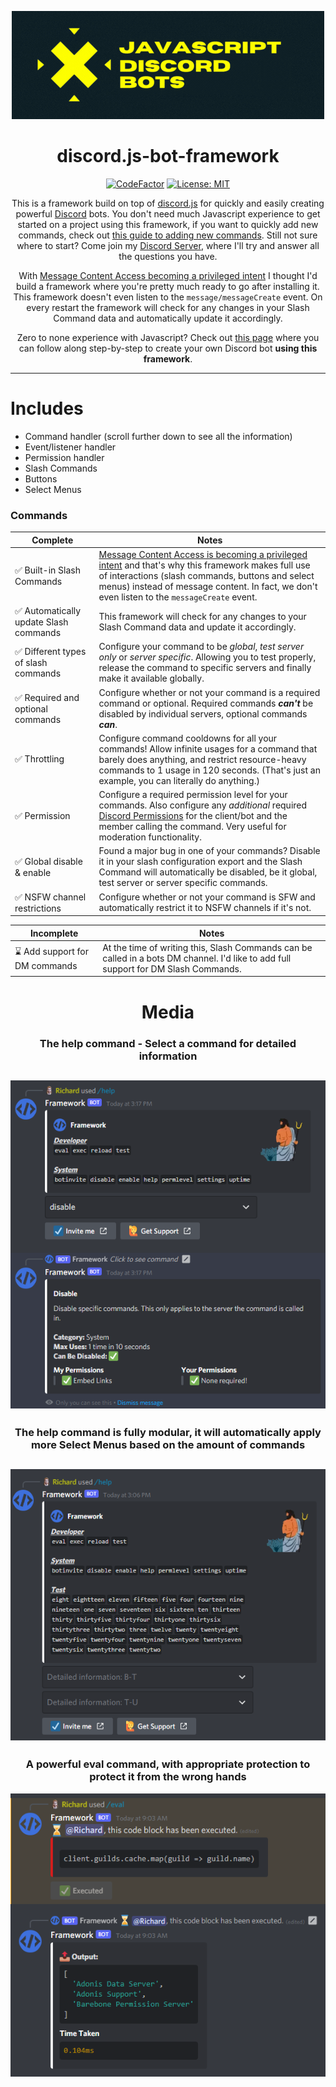 <div align="center">

![JDB](assets/JDBWide.png)
# discord.js-bot-framework
[![CodeFactor](https://www.codefactor.io/repository/github/destinovant/discord.js-bot-framework/badge?s=da41abe64c6592824d6ad1b4d9ad789d21dfa122)](https://www.codefactor.io/repository/github/destinovant/discord.js-bot-framework)
[![License: MIT](https://img.shields.io/badge/License-MIT-yellow.svg)](https://opensource.org/licenses/MIT)

This is a framework build on top of [discord.js](https://github.com/discordjs/discord.js "discord.js on Github") for quickly and easily creating powerful [Discord](https://discord.com/ "Official Discord Website") bots. You don't need much Javascript experience to get started on a project using this framework, if you want to quickly add new commands, check out [this guide to adding new commands](./tutorial/2AddingCommands.md). Still not sure where to start? Come join my [Discord Server](https://discord.gg/V8N5QqD8qX), where I'll try and answer all the questions you have.

With [Message Content Access becoming a privileged intent](https://support-dev.discord.com/hc/en-us/articles/4404772028055-Message-Content-Access-Deprecation-for-Verified-Bots "source") I thought I'd build a framework where you're pretty much ready to go after installing it. This framework doesn't even listen to the `message/messageCreate` event. On every restart the framework will check for any changes in your Slash Command data and automatically update it accordingly.

Zero to none experience with Javascript? Check out [this page](./tutorial/1GettingStarted.md) where you can follow along step-by-step to create your own Discord bot **using this framework**.
</div>

---
# Includes
- Command handler (scroll further down to see all the information)
- Event/listener handler
- Permission handler
- Slash Commands
- Buttons
- Select Menus
### Commands
Complete | Notes
-------- | ---------
✅ Built-in Slash Commands | [Message Content Access is becoming a privileged intent](https://support-dev.discord.com/hc/en-us/articles/4404772028055-Message-Content-Access-Deprecation-for-Verified-Bots "source") and that's why this framework makes full use of interactions (slash commands, buttons and select menus) instead of message content. In fact, we don't even listen to the `messageCreate` event.
✅ Automatically update Slash commands | This framework will check for any changes to your Slash Command data and update it accordingly.
✅ Different types of slash commands | Configure your command to be *global*, *test server only* or *server specific*. Allowing you to test properly, release the command to specific servers and finally make it available globally.
✅ Required and optional commands | Configure whether or not your command is a required command or optional. Required commands ***can't*** be disabled by individual servers, optional commands ***can***.
✅ Throttling | Configure command cooldowns for all your commands! Allow infinite usages for a command that barely does anything, and restrict resource-heavy commands to 1 usage in 120 seconds. (That's just an example, you can literally do anything.)
✅ Permission | Configure a required permission level for your commands. Also configure any *additional* required [Discord Permissions](https://discord.com/developers/docs/topics/permissions#permissions-bitwise-permission-flags "All available permissions") for the client/bot and the member calling the command. Very useful for moderation functionality.
✅ Global disable & enable | Found a major bug in one of your commands? Disable it in your slash configuration export and the Slash Command will automatically be disabled, be it global, test server or server specific commands.
✅ NSFW channel restrictions | Configure whether or not your command is SFW and automatically restrict it to NSFW channels if it's not.

Incomplete | Notes
---------- | -----
⌛ Add support for DM commands | At the time of writing this, Slash Commands can be called in a bots DM channel. I'd like to add full support for DM Slash Commands.

<div align='center'>

# Media
### The help command - Select a command for detailed information
![DHC](assets/DefaultHelpCommand.png)
---
### The help command is fully modular, it will automatically apply more Select Menus based on the amount of commands
![MHC](assets/ModularHelpCommand.png)
---
### A powerful eval command, with appropriate protection to protect it from the wrong hands
![EVAL](assets/EvalCommand.png)

</div>